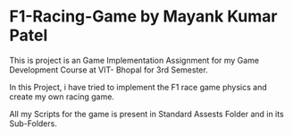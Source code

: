 # F1-Racing-Game by Mayank Kumar Patel

This is project is an Game Implementation Assignment for my Game Development Course at VIT- Bhopal for 3rd Semester.

In this Project, i have tried to implement the F1 race game physics and create my own racing game.

All my Scripts for the game is present in Standard Assests Folder and in its Sub-Folders.

